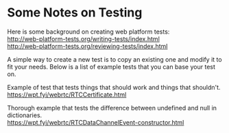 # Some Notes on Testing

Here is some background on creating web platform tests:  
http://web-platform-tests.org/writing-tests/index.html  
http://web-platform-tests.org/reviewing-tests/index.html

A simple way to create a new test is to copy an existing one and modify it to fit your needs. Below is a list of example tests that you can base your test on.

Example of test that tests things that should work and things that shouldn't.  
https://wpt.fyi/webrtc/RTCCertificate.html

Thorough example that tests the difference between undefined and null in dictionaries.  
https://wpt.fyi/webrtc/RTCDataChannelEvent-constructor.html
